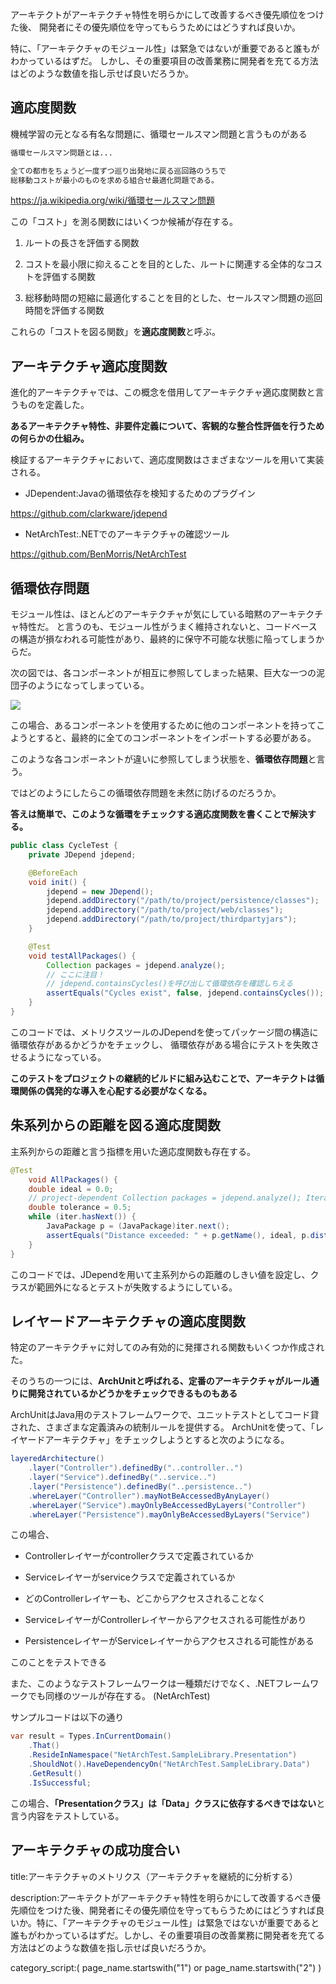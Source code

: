 



アーキテクトがアーキテクチャ特性を明らかにして改善するべき優先順位をつけた後、
開発者にその優先順位を守ってもらうためにはどうすれば良いか。

特に、「アーキテクチャのモジュール性」は緊急ではないが重要であると誰もがわかっているはずだ。
しかし、その重要項目の改善業務に開発者を充てる方法はどのような数値を指し示せば良いだろうか。


## 適応度関数

機械学習の元となる有名な問題に、循環セールスマン問題と言うものがある

```txt
循環セールスマン問題とは...

全ての都市をちょうど一度ずつ巡り出発地に戻る巡回路のうちで
総移動コストが最小のものを求める組合せ最適化問題である。
```

https://ja.wikipedia.org/wiki/循環セールスマン問題


この「コスト」を測る関数にはいくつか候補が存在する。

1. ルートの長さを評価する関数

2. コストを最小限に抑えることを目的とした、ルートに関連する全体的なコストを評価する関数

3. 総移動時間の短縮に最適化することを目的とした、セールスマン問題の巡回時間を評価する関数

これらの「コストを図る関数」を**適応度関数**と呼ぶ。


## アーキテクチャ適応度関数

進化的アーキテクチャでは、この概念を借用してアーキテクチャ適応度関数と言うものを定義した。

**あるアーキテクチャ特性、非要件定義について、客観的な整合性評価を行うための何らかの仕組み。**


検証するアーキテクチャにおいて、適応度関数はさまざまなツールを用いて実装される。

- JDependent:Javaの循環依存を検知するためのプラグイン

https://github.com/clarkware/jdepend

- NetArchTest:.NETでのアーキテクチャの確認ツール

https://github.com/BenMorris/NetArchTest


## 循環依存問題

モジュール性は、ほとんどのアーキテクチャが気にしている暗黙のアーキテクチャ特性だ。
と言うのも、モジュール性がうまく維持されないと、コードベースの構造が損なわれる可能性があり、最終的に保守不可能な状態に陥ってしまうからだ。

次の図では、各コンポーネントが相互に参照してしまった結果、巨大な一つの泥団子のようになってしまっている。

<img src="https://resources.jetbrains.com/help/img/idea/2022.2/cycle-dependencies-scheme.png">

この場合、あるコンポーネントを使用するために他のコンポーネントを持ってこようとすると、最終的に全てのコンポーネントをインポートする必要がある。

このような各コンポーネントが違いに参照してしまう状態を、**循環依存問題**と言う。

ではどのようにしたらこの循環依存問題を未然に防げるのだろうか。

**答えは簡単で、このような循環をチェックする適応度関数を書くことで解決する。**

```java
public class CycleTest {
    private JDepend jdepend;

    @BeforeEach
    void init() {
        jdepend = new JDepend();
        jdepend.addDirectory("/path/to/project/persistence/classes");
        jdepend.addDirectory("/path/to/project/web/classes");
        jdepend.addDirectory("/path/to/project/thirdpartyjars");
    }

    @Test
    void testAllPackages() {
        Collection packages = jdepend.analyze();
        // ここに注目！
        // jdepend.containsCycles()を呼び出して循環依存を確認しちえる
        assertEquals("Cycles exist", false, jdepend.containsCycles());
    }
}
```

このコードでは、メトリクスツールのJDependを使ってパッケージ間の構造に循環依存があるかどうかをチェックし、
循環依存がある場合にテストを失敗させるようになっている。

**このテストをプロジェクトの継続的ビルドに組み込むことで、アーキテクトは循環関係の偶発的な導入を心配する必要がなくなる。**


## 朱系列からの距離を図る適応度関数

主系列からの距離と言う指標を用いた適応度関数も存在する。

```java
@Test
    void AllPackages() {
    double ideal = 0.0;
    // project-dependent Collection packages = jdepend.analyze(); Iterator iter = packages.iterator();
    double tolerance = 0.5; 
    while (iter.hasNext()) {
        JavaPackage p = (JavaPackage)iter.next(); 
        assertEquals("Distance exceeded: " + p.getName(), ideal, p.distance(), tolerance);
    } 
}
```

このコードでは、JDependを用いて主系列からの距離のしきい値を設定し、クラスが範囲外になるとテストが失敗するようにしている。


## レイヤードアーキテクチャの適応度関数

特定のアーキテクチャに対してのみ有効的に発揮される関数もいくつか作成された。

そのうちの一つには、**ArchUnitと呼ばれる、定番のアーキテクチャがルール通りに開発されているかどうかをチェックできるものもある**

ArchUnitはJava用のテストフレームワークで、ユニットテストとしてコード貸された、さまざまな定義済みの統制ルールを提供する。
ArchUnitを使って、「レイヤードアーキテクチャ」をチェックしようとすると次のようになる。

```java
layeredArchitecture()
    .layer("Controller").definedBy("..controller..")
    .layer("Service").definedBy("..service..")
    .layer("Persistence").definedBy("..persistence..")
    .whereLayer("Controller").mayNotBeAccessedByAnyLayer()
    .whereLayer("Service").mayOnlyBeAccessedByLayers("Controller")
    .whereLayer("Persistence").mayOnlyBeAccessedByLayers("Service")
```

この場合、

- Controllerレイヤーがcontrollerクラスで定義されているか

- Serviceレイヤーがserviceクラスで定義されているか

- どのControllerレイヤーも、どこからアクセスされることなく

- ServiceレイヤーがControllerレイヤーからアクセスされる可能性があり

- PersistenceレイヤーがServiceレイヤーからアクセスされる可能性がある

このことをテストできる

また、このようなテストフレームワークは一種類だけでなく、.NETフレームワークでも同様のツールが存在する。
(NetArchTest)

サンプルコードは以下の通り

```c#
var result = Types.InCurrentDomain()
    .That()
    .ResideInNamespace("NetArchTest.SampleLibrary.Presentation")
    .ShouldNot().HaveDependencyOn("NetArchTest.SampleLibrary.Data") 
    .GetResult()
    .IsSuccessful;
```

この場合、**「Presentationクラス」は「Data」クラスに依存するべきではない**と言う内容をテストしている。









## アーキテクチャの成功度合い

title:アーキテクチャのメトリクス（アーキテクチャを継続的に分析する）

description:アーキテクトがアーキテクチャ特性を明らかにして改善するべき優先順位をつけた後、開発者にその優先順位を守ってもらうためにはどうすれば良いか。特に、「アーキテクチャのモジュール性」は緊急ではないが重要であると誰もがわかっているはずだ。しかし、その重要項目の改善業務に開発者を充てる方法はどのような数値を指し示せば良いだろうか。

category_script:( page_name.startswith("1") or page_name.startswith("2") )




